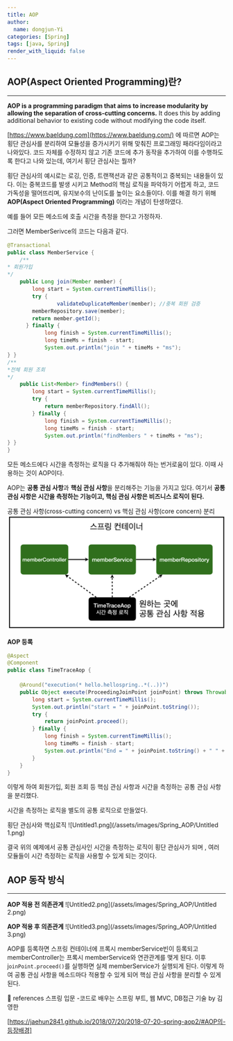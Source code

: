 ```yaml
---
title: AOP
author:
  name: dongjun-Yi
categories: [Spring]
tags: [java, Spring]
render_with_liquid: false
---
```


## AOP(Aspect Oriented Programming)란?

---

**AOP is a programming paradigm that aims to increase modularity by allowing the separation of cross-cutting concerns.** It does this by adding additional behavior to existing code without modifying the code itself.

[https://www.baeldung.com](https://www.baeldung.com/) 에 따르면 AOP는 횡단 관심사를 분리하여 모듈성을 증가시키기 위해 맞춰진 프로그래밍 패라다임이라고 나와있다. 코드 자체를 수정하지 않고 기존 코드에 추가 동작을 추가하여 이를 수행하도록 한다고 나와 있는데, 여기서 횡단 관심사는 뭘까?

횡단 관심사의 예시로는 로깅, 인증, 트랜잭션과 같은 공통적이고 중복되는 내용들이 있다. 이는 중복코드를 발생 시키고 Method의 핵심 로직을 파악하기 어렵게 하고, 코드 가독성을 떨어뜨리며, 유지보수의 난이도를 높이는 요소들이다. 이를 해결 하기 위해 **AOP(Aspect Oriented Programming)** 이라는 개념이 탄생하였다.

예를 들어 모든 메소드에 호출 시간을 측정을 한다고 가정하자.

그러면 MemberSerivce의 코드는 다음과 같다.

```java
@Transactional
public class MemberService {
    /**
* 회원가입
*/
    public Long join(Member member) {
        long start = System.currentTimeMillis();
		try {
				validateDuplicateMember(member); //중복 회원 검증
        memberRepository.save(member);
        return member.getId();
      } finally {
            long finish = System.currentTimeMillis();
            long timeMs = finish - start;
            System.out.println("join " + timeMs + "ms");
} }
/**
*전체 회원 조회
*/
    public List<Member> findMembers() {
        long start = System.currentTimeMillis();
        try {
            return memberRepository.findAll();
        } finally {
            long finish = System.currentTimeMillis();
            long timeMs = finish - start;
            System.out.println("findMembers " + timeMs + "ms");
} }
}
```

모든 메소드에다 시간을 측정하는 로직을 다 추가해줘야 하는 번거로움이 있다. 이때 사용하는 것이 AOP이다.

AOP는 **공통 관심 사항**과 **핵심 관심 사항**을 분리해주는 기능을 가지고 있다. 여기서 **공통 관심 사항은 시간을 측정하는 기능이고, 핵심 관심 사항은 비즈니스 로직이 된다.**

공통 관심 사항(cross-cutting concern) vs 핵심 관심 사항(core concern) 분리
![Untitled.png](/assets/images/Spring_AOP/Untitled.png)

**AOP 등록**

```java
@Aspect
@Component
public class TimeTraceAop {

    @Around("execution(* hello.hellospring..*(..))")
    public Object execute(ProceedingJoinPoint joinPoint) throws Throwable {
        long start = System.currentTimeMillis();
        System.out.println("start = " + joinPoint.toString());
        try {
            return joinPoint.proceed();
        } finally {
            long finish = System.currentTimeMillis();
            long timeMs = finish - start;
            System.out.println("End = " + joinPoint.toString() + " " + timeMs + "ms");
        }
    }
}
```

이렇게 하여 회원가입, 회원 조회 등 핵심 관심 사항과 시간을 측정하는 공통 관심 사항을 분리했다.

시간을 측정하는 로직을 별도의 공통 로직으로 만들었다.

횡단 관심사와 핵심로직
![Untitled1.png](/assets/images/Spring_AOP/Untitled 1.png)


결국 위의 예제에서 공통 관심사인 시간을 측정하는 로직이 횡단 관심사가 되며 , 여러 모듈들이 시간 측정하는 로직을 사용할 수 있게 되는 것이다.

## AOP 동작 방식

---
**AOP 적용 전 의존관계**
![Untitled2.png](/assets/images/Spring_AOP/Untitled 2.png)


**AOP 적용 후 의존관계**
![Untitled3.png](/assets/images/Spring_AOP/Untitled 3.png)


AOP를 등록하면 스프링 컨테이너에 프록시 memberService빈이 등록되고 memberController는 프록시 memberService와 연관관계를 맺게 된다. 이후 j`oinPoint.proceed()`를 실행하면 실제 memberService가 실행되게 된다. 이렇게 하여 공통 관심 사항을 메소드마다 적용할 수 있게 되어 핵심 관심 사항을 분리할 수 있게 된다.

<aside>
📖 references 스프링 입문 -코드로 배우는 스프링 부트, 웹 MVC, DB접근 기술 by 김영한

[https://jaehun2841.github.io/2018/07/20/2018-07-20-spring-aop2/#AOP의-등장배경]

</aside>